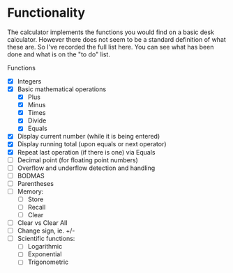 # Functionality

The calculator implements the functions you would find on a basic desk calculator.
However there does not seem to be a standard definition of what these are.
So I've recorded the full list here.
You can see what has been done and what is on the "to do" list.

Functions

- [x] Integers
- [x] Basic mathematical operations
    - [x] Plus
	- [x] Minus
	- [x] Times
	- [x] Divide
	- [x] Equals
- [x] Display current number (while it is being entered)
- [x] Display running total (upon equals or next operator)
- [x] Repeat last operation (if there is one) via Equals
- [ ] Decimal point (for floating point numbers)
- [ ] Overflow and underflow detection and handling
- [ ] BODMAS
- [ ] Parentheses
- [ ] Memory:
    - [ ] Store
    - [ ] Recall
    - [ ] Clear
- [ ] Clear vs Clear All
- [ ] Change sign, ie. +/-
- [ ] Scientific functions:
    - [ ] Logarithmic
    - [ ] Exponential
    - [ ] Trigonometric
